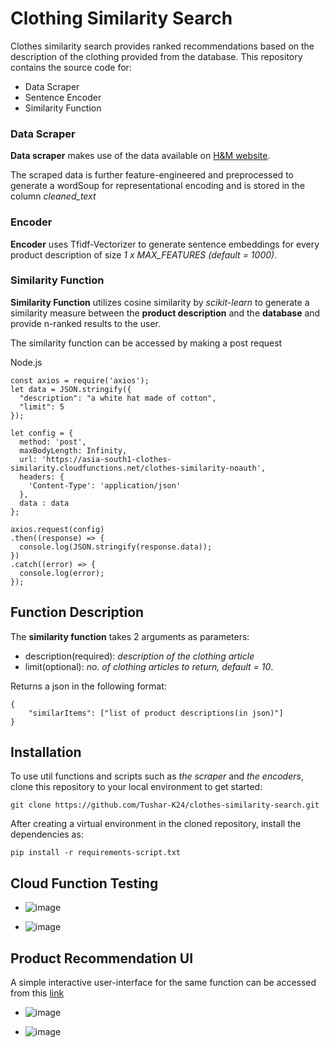 # Clothing Similarity Search

Clothes similarity search provides ranked recommendations based on the description of the clothing provided from the database. This repository contains the source code for:

- Data Scraper
- Sentence Encoder
- Similarity Function

### Data Scraper

**Data scraper** makes use of the data available on [H&M website](https://www2.hm.com/en_in/index.html).

The scraped data is further feature-engineered and preprocessed to generate a wordSoup for representational encoding and is stored in the column _cleaned_text_

### Encoder

**Encoder** uses Tfidf-Vectorizer to generate sentence embeddings for every product description of size _1 x MAX_FEATURES_ _(default = 1000)_.

### Similarity Function

**Similarity Function** utilizes cosine similarity by _scikit-learn_ to generate a similarity measure between the **product description** and the **database** and provide n-ranked results to the user.

The similarity function can be accessed by making a post request

Node.js

```
const axios = require('axios');
let data = JSON.stringify({
  "description": "a white hat made of cotton",
  "limit": 5
});

let config = {
  method: 'post',
  maxBodyLength: Infinity,
  url: 'https://asia-south1-clothes-similarity.cloudfunctions.net/clothes-similarity-noauth',
  headers: {
    'Content-Type': 'application/json'
  },
  data : data
};

axios.request(config)
.then((response) => {
  console.log(JSON.stringify(response.data));
})
.catch((error) => {
  console.log(error);
});
```

## Function Description

The **similarity function** takes 2 arguments as parameters:

- description(required): _description of the clothing article_
- limit(optional): _no. of clothing articles to return, default = 10_.

Returns a json in the following format:

```
{
    "similarItems": ["list of product descriptions(in json)"]
}
```

## Installation

To use util functions and scripts such as _the scraper_ and _the encoders_, clone this repository to your local environment to get started:

```
git clone https://github.com/Tushar-K24/clothes-similarity-search.git
```

After creating a virtual environment in the cloned repository, install the dependencies as:

```
pip install -r requirements-script.txt
```

## Cloud Function Testing

- ![image](https://github.com/Tushar-K24/clothes-similarity-search/assets/62638544/2ae6651b-5a43-4878-ab3e-bc34dd9484c9)

- ![image](https://github.com/Tushar-K24/clothes-similarity-search/assets/62638544/783926ba-2840-4eb8-911f-52a93920b9f5)

## Product Recommendation UI

A simple interactive user-interface for the same function can be accessed from this [link](https://hm-product-recommendations.netlify.app/)

- ![image](https://github.com/Tushar-K24/clothes-similarity-search/assets/62638544/7faf6adf-c5ab-4583-b29a-af4649bc0f96)

- ![image](https://github.com/Tushar-K24/clothes-similarity-search/assets/62638544/0c53e708-61d1-45cd-bd70-f1aeadc1f1b6)


